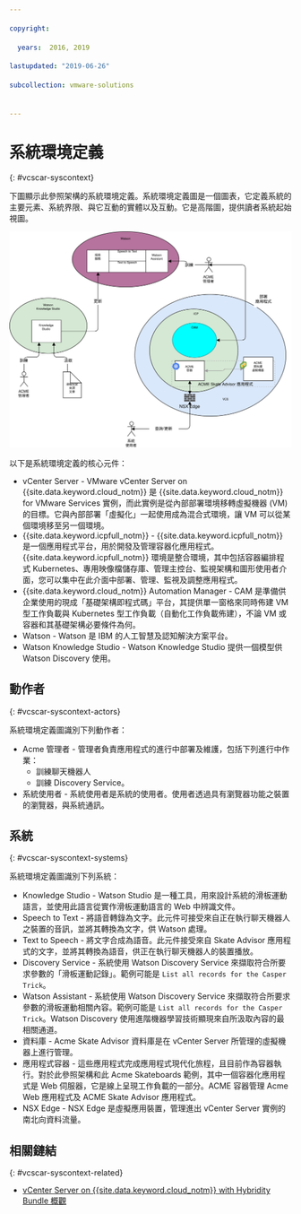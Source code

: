 ```yaml
---

copyright:

  years:  2016, 2019

lastupdated: "2019-06-26"

subcollection: vmware-solutions


---
```


# 系統環境定義
{: #vcscar-syscontext}

下圖顯示此參照架構的系統環境定義。系統環境定義圖是一個圖表，它定義系統的主要元素、系統界限、與它互動的實體以及互動。它是高階圖，提供讀者系統起始視圖。

![系統環境定義](../../images/vcscar-system-context.svg "系統環境定義")

以下是系統環境定義的核心元件：
- vCenter Server - VMware vCenter Server on {{site.data.keyword.cloud_notm}} 是 {{site.data.keyword.cloud_notm}} for VMware Services 實例，而此實例是從內部部署環境移轉虛擬機器 (VM) 的目標。它與內部部署「虛擬化」一起使用成為混合式環境，讓 VM 可以從某個環境移至另一個環境。
- {{site.data.keyword.icpfull_notm}} - {{site.data.keyword.icpfull_notm}} 是一個應用程式平台，用於開發及管理容器化應用程式。{{site.data.keyword.icpfull_notm}} 環境是整合環境，其中包括容器編排程式 Kubernetes、專用映像檔儲存庫、管理主控台、監視架構和圖形使用者介面，您可以集中在此介面中部署、管理、監視及調整應用程式。
- {{site.data.keyword.cloud_notm}} Automation Manager - CAM 是準備供企業使用的現成「基礎架構即程式碼」平台，其提供單一窗格來同時佈建 VM 型工作負載與 Kubernetes 型工作負載（自動化工作負載佈建），不論 VM 或容器和其基礎架構必要條件為何。
- Watson - Watson 是 IBM 的人工智慧及認知解決方案平台。
- Watson Knowledge Studio - Watson Knowledge Studio 提供一個模型供 Watson Discovery 使用。

## 動作者
{: #vcscar-syscontext-actors}

系統環境定義圖識別下列動作者：
* Acme 管理者 - 管理者負責應用程式的進行中部署及維護，包括下列進行中作業：
  - 訓練聊天機器人
  - 訓練 Discovery Service。
* 系統使用者 - 系統使用者是系統的使用者。使用者透過具有瀏覽器功能之裝置的瀏覽器，與系統通訊。

## 系統
{: #vcscar-syscontext-systems}

系統環境定義圖識別下列系統：
* Knowledge Studio - Watson Studio 是一種工具，用來設計系統的滑板運動語言，並使用此語言從實作滑板運動語言的 Web 中辨識文件。
* Speech to Text - 將語音轉錄為文字。此元件可接受來自正在執行聊天機器人之裝置的音訊，並將其轉換為文字，供 Watson 處理。
* Text to Speech - 將文字合成為語音。此元件接受來自 Skate Advisor 應用程式的文字，並將其轉換為語音，供正在執行聊天機器人的裝置播放。
* Discovery Service - 系統使用 Watson Discovery Service 來擷取符合所要求參數的「滑板運動記錄」。範例可能是 `List all records for the Casper Trick`。
* Watson Assistant - 系統使用 Watson Discovery Service 來擷取符合所要求參數的滑板運動相關內容。範例可能是 `List all records for the Casper Trick`。Watson Discovery 使用進階機器學習技術顯現來自所汲取內容的最相關通道。
* 資料庫 - Acme Skate Advisor 資料庫是在 vCenter Server 所管理的虛擬機器上進行管理。
* 應用程式容器 - 這些應用程式完成應用程式現代化旅程，且目前作為容器執行。對於此參照架構和此 Acme Skateboards 範例，其中一個容器化應用程式是 Web 伺服器，它是線上呈現工作負載的一部分。ACME 容器管理 Acme Web 應用程式及 ACME Skate Advisor 應用程式。
* NSX Edge - NSX Edge 是虛擬應用裝置，管理進出 vCenter Server 實例的南北向資料流量。

## 相關鏈結
{: #vcscar-syscontext-related}

* [vCenter Server on {{site.data.keyword.cloud_notm}} with Hybridity Bundle 概觀](/docs/services/vmwaresolutions/archiref/vcs?topic=vmware-solutions-vcs-hybridity-intro)
